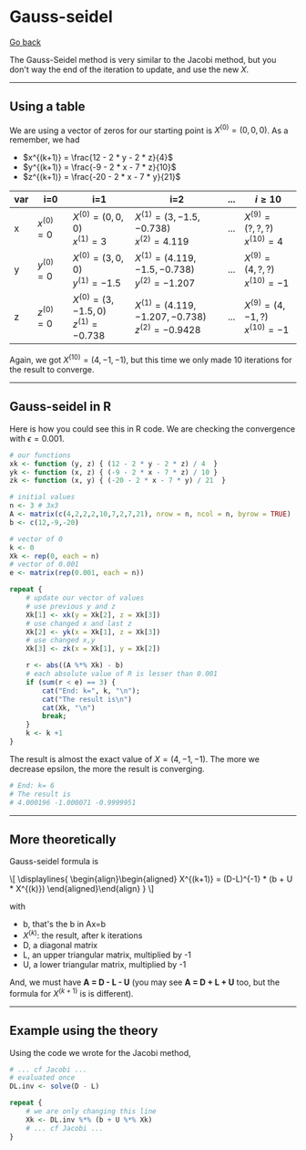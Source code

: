 # Gauss-seidel

[Go back](../index.md)

The Gauss-Seidel method is very similar to the Jacobi method, but you don't way the end of the iteration to update, and use the new $X$.

<hr class="sl">

## Using a table

We are using a vector of zeros for our starting point is $X^{(0)} = (0,0,0)$. As a remember, we had

* $x^{(k+1)} = \frac{12 - 2 * y - 2 * z}{4}$
* $y^{(k+1)} = \frac{-9 - 2 * x - 7 * z}{10}$
* $z^{(k+1)} = \frac{-20 - 2 * x - 7 * y}{21}$

| var | i=0 | i=1 | i=2 | ... | $i\ge10$ |
| ------ | ------ | ------ | ------ | ------ | ------ |
| x | $x^{(0)} = 0$ | $X^{(0)} = (0,0,0)$ <br> $x^{(1)} = 3$ | $X^{(1)} = (3, -1.5, -0.738)$ <br> $x^{(2)} = 4.119$ | ... | $X^{(9)} = (?,?,?)$ <br> $x^{(10)} = 4$ |
| y | $y^{(0)} = 0$ | $X^{(0)} = (3,0,0)$ <br> $y^{(1)} = -1.5$ | $X^{(1)} = (4.119, -1.5, -0.738)$ <br> $y^{(2)} = -1.207$ | ... | $X^{(9)} = (4,?,?)$ <br> $x^{(10)} = -1$ |
| z | $z^{(0)} = 0$ | $X^{(0)} = (3,-1.5, 0)$ <br> $z^{(1)} = -0.738$ | $X^{(1)} = (4.119, -1.207, -0.738)$ <br> $z^{(2)} = -0.9428$ | ... | $X^{(9)} = (4,-1,?)$ <br> $x^{(10)} = -1$ |

Again, we got $X^{(10)} = (4,-1,-1)$, but this time we only made 10 iterations for the result to converge.

<hr class="sr">

## Gauss-seidel in R

Here is how you could see this in R code. We are checking the convergence with $\epsilon = 0.001$.

```r
# our functions
xk <- function (y, z) { (12 - 2 * y - 2 * z) / 4  }
yk <- function (x, z) { (-9 - 2 * x - 7 * z) / 10 }
zk <- function (x, y) { (-20 - 2 * x - 7 * y) / 21  }

# initial values
n <- 3 # 3x3
A <- matrix(c(4,2,2,2,10,7,2,7,21), nrow = n, ncol = n, byrow = TRUE)
b <- c(12,-9,-20)

# vector of 0
k <- 0
Xk <- rep(0, each = n)
# vector of 0.001
e <- matrix(rep(0.001, each = n))

repeat {
	# update our vector of values
	# use previous y and z
	Xk[1] <- xk(y = Xk[2], z = Xk[3])
	# use changed x and last z
	Xk[2] <- yk(x = Xk[1], z = Xk[3])
	# use changed x,y
	Xk[3] <- zk(x = Xk[1], y = Xk[2])

	r <- abs((A %*% Xk) - b)
	# each absolute value of R is lesser than 0.001
	if (sum(r < e) == 3) {
		cat("End: k=", k, "\n");
		cat("The result is\n")
		cat(Xk, "\n")
		break;
	}
	k <- k +1
}
```

The result is almost the exact value of $X = (4,-1,-1)$. The more we decrease epsilon, the more the result is converging.

```r
# End: k= 6
# The result is
# 4.000196 -1.000071 -0.9999951
```

<hr class="sl">

## More theoretically

Gauss-seidel formula is
<div>
  \[
    \displaylines{
      \begin{align}\begin{aligned}
    X^{(k+1)} = (D-L)^{-1} * (b + U * X^{(k)})
    \end{aligned}\end{align}
    }
  \]
</div>

with

* b, that's the b in Ax=b
* $X^{(k)}$: the result, after k iterations
* D, a diagonal matrix
* L, an upper triangular matrix, multiplied by -1
* U, a lower triangular matrix, multiplied by -1

And, we must have **A = D - L - U** <span class="tms">(you may see **A = D + L + U** too, but the formula for $X^{(k+1)}$ is is different)</span>.

<hr class="sr">

## Example using the theory

Using the code we wrote for the Jacobi method,


```r
# ... cf Jacobi ...
# evaluated once
DL.inv <- solve(D - L)

repeat {
    # we are only changing this line
	Xk <- DL.inv %*% (b + U %*% Xk)
	# ... cf Jacobi ...
}
```